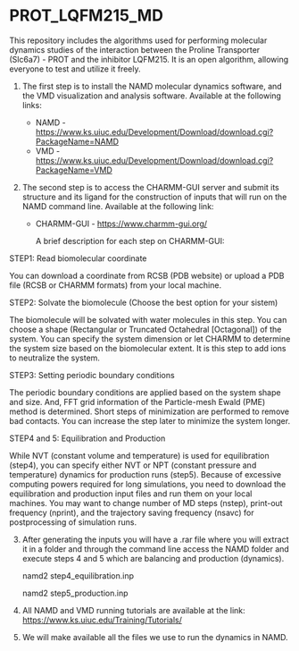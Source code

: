 # PROT_LQFM215_MD
This repository includes the algorithms used for performing molecular dynamics studies of the interaction between the Proline Transporter (Slc6a7) - PROT and the inhibitor LQFM215. It is an open algorithm, allowing everyone to test and utilize it freely.

1. The first step is to install the NAMD molecular dynamics software, and the VMD visualization and analysis software. Available at the following links:
   - NAMD - https://www.ks.uiuc.edu/Development/Download/download.cgi?PackageName=NAMD
   - VMD - https://www.ks.uiuc.edu/Development/Download/download.cgi?PackageName=VMD

2. The second step is to access the CHARMM-GUI server and submit its structure and its ligand for the construction of inputs that will run on the NAMD command line. Available at the following link:
   - CHARMM-GUI - https://www.charmm-gui.org/

     A brief description for each step on CHARMM-GUI:

STEP1: Read biomolecular coordinate

You can download a coordinate from RCSB (PDB website) or upload a PDB file (RCSB or CHARMM formats) from your local machine.

STEP2: Solvate the biomolecule (Choose the best option for your sistem)

The biomolecule will be solvated with water molecules in this step. You can choose a shape (Rectangular or Truncated Octahedral [Octagonal]) of the system. You can specify the system dimension or let CHARMM to determine the system size based on the biomolecular extent. It is this step to add ions to neutralize the system.

STEP3: Setting periodic boundary conditions

The periodic boundary conditions are applied based on the system shape and size. And, FFT grid information of the Particle-mesh Ewald (PME) method is determined. Short steps of minimization are performed to remove bad contacts. You can increase the step later to minimize the system longer.

STEP4 and 5: Equilibration and Production

While NVT (constant volume and temperature) is used for equilibration (step4), you can specify either NVT or NPT (constant pressure and temperature) dynamics for production runs (step5). Because of excessive computing powers required for long simulations, you need to download the equilibration and production input files and run them on your local machines. You may want to change number of MD steps (nstep), print-out frequency (nprint), and the trajectory saving frequency (nsavc) for postprocessing of simulation runs.

3. After generating the inputs you will have a .rar file where you will extract it in a folder and through the command line access the NAMD folder and execute steps 4 and 5 which are balancing and production (dynamics).

   namd2 step4_equilibration.inp

   namd2 step5_production.inp

5. All NAMD and VMD running tutorials are available at the link: https://www.ks.uiuc.edu/Training/Tutorials/
6. We will make available all the files we use to run the dynamics in NAMD.
